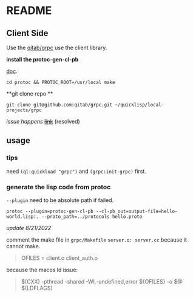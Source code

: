 # README #

## Client Side ##

Use the [qitab/grpc](https://github.com/qitab/grpc) use the client library.

**install the protoc-gen-cl-pb**

[doc](https://github.com/qitab/cl-protobufs#installation). 

`cd protoc && PROTOC_ROOT=/usr/local make`

**git clone repo **

`git clone git@github.com:qitab/grpc.git ~/quicklisp/local-projects/grpc`

*issue happens*
~~[link](https://github.com/qitab/grpc/issues/44)~~ (resolved)

## usage ##

### tips ###

need `(ql:quickload "grpc")` and `(grpc:init-grpc)` first.

### generate the lisp code from protoc ###

`--plugin` need to be absolute path if failed.

`protoc --plugin=protoc-gen-cl-pb --cl-pb_out=output-file=hello-world.lisp:. --proto_path=../protocols hello.proto`

*update 8/21/2022*

comment the make file in `grpc/Makefile` `server.o: server.cc` because it cannot make.

> OFILES = client.o client_auth.o

because the macos ld issue: 

> $(CXX)  -pthread -shared -Wl,-undefined,error ${OFILES} -o $@ $(LDFLAGS)


